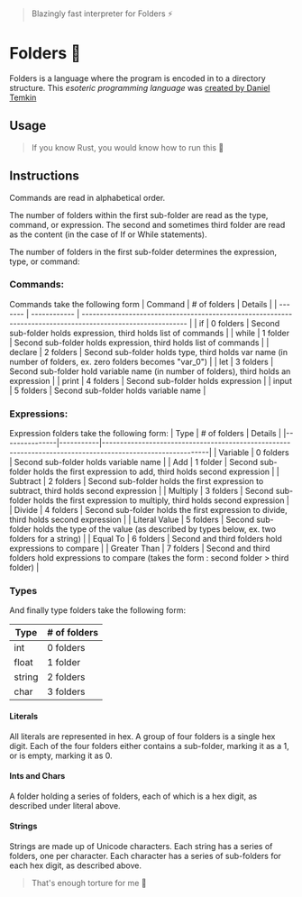 > Blazingly fast interpreter for Folders ⚡

# Folders 📂
Folders is a language where the program is encoded in to a directory structure. This *esoteric programming language* was [created by Daniel Temkin](https://danieltemkin.com/Esolangs/Folders/)

## Usage
> If you know Rust, you would know how to run this 🦀

## Instructions
Commands are read in alphabetical order.

The number of folders within the first sub-folder are read as the type, command, or expression. The second and sometimes third folder are read as the content (in the case of If or While statements).

The number of folders in the first sub-folder determines the expression, type, or command:

### Commands:

Commands take the following form
| Command | # of folders | Details |
| ------- | ------------ | ----------------------------------------------------------------------------------------------------------- |
| if | 0 folders | Second sub-folder holds expression, third holds list of commands |
| while | 1 folder | Second sub-folder holds expression, third holds list of commands |
| declare | 2 folders | Second sub-folder holds type, third holds var name (in number of folders, ex. zero folders becomes "var_0") |
| let | 3 folders | Second sub-folder hold variable name (in number of folders), third holds an expression |
| print | 4 folders | Second sub-folder holds expression |
| input | 5 folders | Second sub-folder holds variable name | 

### Expressions:

Expression folders take the following form:
| Type | # of folders | Details |
|---------------|-----------|-----------------------------------------------------------------------------------------------------------|
| Variable | 0 folders | Second sub-folder holds variable name |
| Add | 1 folder | Second sub-folder holds the first expression to add, third holds second expression |
| Subtract | 2 folders | Second sub-folder holds the first expression to subtract, third holds second expression |
| Multiply | 3 folders | Second sub-folder holds the first expression to multiply, third holds second expression |
| Divide | 4 folders | Second sub-folder holds the first expression to divide, third holds second expression |
| Literal Value | 5 folders | Second sub-folder holds the type of the value (as described by types below, ex. two folders for a string) |
| Equal To | 6 folders | Second and third folders hold expressions to compare |
| Greater Than | 7 folders | Second and third folders hold expressions to compare (takes the form : second folder > third folder) |

### Types

And finally type folders take the following form:

| Type   | # of folders |
| ------ | ------------ |
| int    | 0 folders    |
| float  | 1 folder     |
| string | 2 folders    |
| char   | 3 folders    |

#### Literals
All literals are represented in hex. A group of four folders is a single hex digit. Each of the four folders either contains a sub-folder, marking it as a 1, or is empty, marking it as 0.

#### Ints and Chars
A folder holding a series of folders, each of which is a hex digit, as described under literal above.

#### Strings
Strings are made up of Unicode characters. Each string has a series of folders, one per character. Each character has a series of sub-folders for each hex digit, as described above.


> That's enough torture for me 🤣